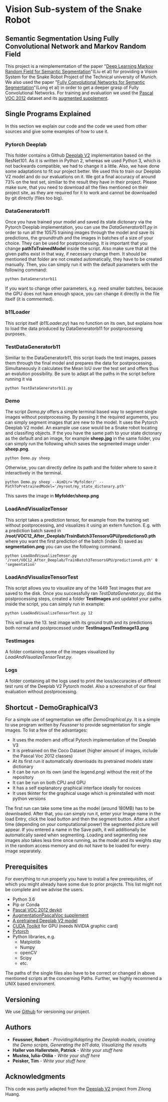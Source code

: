 # Vision Sub-system of the Snake Robot
## Semantic Segmentation Using Fully Convolutional Network and Markov Random Field

This project is a reimplememtation of the paper "[Deep Learning Markov Random Field for Semantic Segmentation](http://personal.ie.cuhk.edu.hk/~pluo/pdf/DPN_pami.pdf)"(Liu et al) for providing a Vision System for the Snake Robot Project of the Technical university of Munich. We also used the paper "[Fully Convolutional Networks for Semantic Segmentation](https://people.eecs.berkeley.edu/~jonlong/long_shelhamer_fcn.pdf)"(Long et al) in order to get a deeper grasp of Fully Convolutional Networks. For training and evaluation we used the [Pascal VOC 2012](http://host.robots.ox.ac.uk/pascal/VOC/voc2012/index.html) dataset and its [augmented supplement](https://www.dropbox.com/s/oeu149j8qtbs1x0/SegmentationClassAug.zip?dl=0).

## Single Programs Explained

In this section we explain our code and the code we used from other sources and give some examples of how to use it.

### Pytorch Deeplab

This folder contains a Github [Deeplab V2](https://github.com/speedinghzl/Pytorch-Deeplab) implementation based on the ResNet101. As it is written in Python 2, whereas we used Python 3, which is not backwards compatible, we had to change it a little. Also, we have done some adaptations to fit our project better.
We used this to train our Deeplab V2 model and do our evaluations on it. We got a final accuracy of around 73% on the test set, similiar to the result they have in their project.
Please make sure, that you need to download all the files  mentioned on their project site, as they are required for it to work and cannot be downloaded by git directly (files too big).

### DataGeneratorb11

Once you have trained your model and saved its state dictonary via the Pytorch Deeplab implementation, you can use the _DataGeneratorb11.py_ in order to run all the 10575 training images through the model and save its predictions, the groundtruth and the images in batches of a size of your choice. They can be used for postprocessing. It is important that you change __pathToTrainedModel__ inside the script. Also make sure that all the given paths exist in that way, if necessary change them. It should be mentioned that folder are not created automatically, they have to be created manually. Then, you can simply run it with the default parameters with the following command:

```
python DataGeneratorb11
```

If you want to change other parameters, e.g. need smaller batches, because the GPU does not have enough space, you can change it directly in the file itself (it is commented).

### b11Loader

This script itself (_b11Loader.py_) has no function on its own, but explains how to load the data produced by DataGeneratorb11 for postprocessing purposes.

### TestDataGeneratorb11

Similiar to the DataGeneratorb11, this script loads the test images, passes them through the final model and prepares the data for postprocessing. Simultaneously it calculates the Mean IoU over the test set and offers thus an evalution possibility. Be sure to adapt all the paths in the script before running it via

```
python TestDataGeneratorb11.py
```

### Demo

The script _Demo.py_ offers a simple terminal based way to segment single images without postprocessing. By passing it the required arguments, you can simply segment images that are new to the model. It uses the Pytorch Deeplab V2 model. An example use case would be a Snake robot locating and classifing objects. If the you have the same path to your state dictonary as the default and an image, for example __sheep.jpg__ in the same folder, you can simply run the following which saves the segmented image under __sheep.png__.

```
python Demo.py sheep
```

Otherwise, you can directly define its path and the folder where to save it interactively in the terminal.

```
python Demo.py sheep --AimDir='Myfolder/' --PathToPretrainedModel='/myroot/my_state_dictonary.pth'
```
This saves the image in __Myfolder/sheep.png__

### LoadAndVisualizeTensor

This script takes a prediction tensor, for example from the training set without postprocessing, and visualizes it using an extern function. E.g. with a prediction batch saved in __/root/VOC12_After_Deeplab/TrainBatch3TensorsGPU/predictions0.pth__ where you want the first prediction of the batch (index 0) saved as __segmentation.png__ you can use the following command.

```
python LoadAndVisualizeTensor.py '/root/VOC12_After_Deeplab/TrainBatch3TensorsGPU/predictions0.pth' 0 'segmentation'
```

### LoadAndVisualizeTensorTest

This script allows you to visualize any of the 1449 Test images that are saved to the disk. Once you successfully ran _TestDataGenerator.py_, did the postprocessing steps, created a folder __TestImages__ and updated your paths inside the script, you can simply run in example:

```
python LoadAndVisualizeTensorTest.py 12
```

This will save the 13. test image with its ground truth and its predictions both normal and postprocessed under __TestImages/TestImage13.png__

### TestImages 

A folder containing some of the images visualized by _LoadAndVisualizeTensorTest.py_.

### Logs

A folder containing all the logs used to print the loss/accuracies of different test runs of the Deeplab V2 Pytorch model. Also a screenshot of our final evaluation without postprocessing.

## Shortcut - DemoGraphicalV3

For a simple use of segmentation we offer _DemoGraphical.py_. It is a simple to use program written by _Feussner_ to provide segmentation for single images. To list a few of the advantages:

* It uses the modern and offical Pytorch implementation of the Deeplab V3
* It is pretrained on the Coco Dataset (higher amount of images, include the Pascal Voc 2012 classes)
* At its first run it automatically downloads its pretrained models state dictionary
* It can be run on its own (and the legend.png) without the rest of the repository
* It can be run on both CPU and GPU
* It has a self explanatory graphical interface ideally for novices
* It uses tkinter for the graphical usage which is preinstalled with most python versions

The first run can take some time as the model (around 180MB) has to be downloaded. After that, you can simply run it, enter your Image name in the load Entry, click the load button and then the segment button. After a short time (depending on your computational power) the segmented picture will appear. If you entered a name in the Save path, it will additionally be automatically saved when segmenting. Loading and segmenting new images also takes less time once running, as the model and its weights stay in the random access memory and do not have to be loaded for every image separately.

## Prerequisites

For everything to run properly you have to install a few prerequisites, of which you might already have some due to prior projects. This list might not be complete and we advise the users.

* Python 3.6
* Pip or Conda
* [Pascal VOC 2012 devkit](http://host.robots.ox.ac.uk/pascal/VOC/voc2012/index.html)
* [AugmentationPascalVoc supplement](https://www.dropbox.com/s/oeu149j8qtbs1x0/SegmentationClassAug.zip?dl=0)
* [A pretrained Deeplab V2 model](https://drive.google.com/file/d/0BxhUwxvLPO7TVFJQU1dwbXhHdEk/view)
* [CUDA Toolkit](https://developer.nvidia.com/cuda-downloads) for GPU (needs NVIDIA graphic card)
* [Pytorch](https://pytorch.org/)
* Python libraries, e.g.
    * Matplotlib
    * Numpy
    * openCV
    * Scipy
    * etc.

The paths of the single files also have to be correct or changed in above mentioned scripts at the concerning Paths. Further, we highly recommend a UNIX based enviroment.


## Versioning

We use [Github](https://github.com/) for versioning our project.

## Authors

* __Feussner, Robert__ - _Providing/Adapting the Deeplab models, creating the Demo scripts, Generating the b11 data, Visualizing the results_
* __Haller von Hallerstein, Patrick__ - _Write your stuff here_
* __Mustea, Iulia-Otilia__ - _Write your stuff here_
* __Peisker, Tim__ - _Write your stuff here_



## Acknowledgments

This code was partly adapted from the [Deeplab V2](https://github.com/speedinghzl/Pytorch-Deeplab) project from Zilong Huang.
